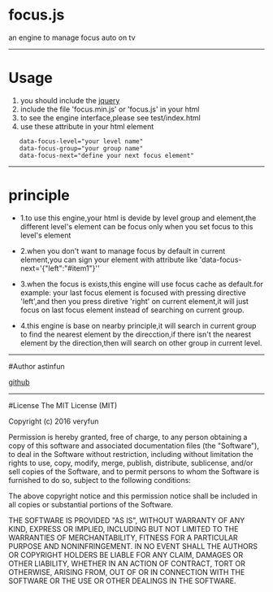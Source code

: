 # focus.js
an engine to manage focus auto on  tv
***

# Usage
1. you should include the [jquery](http://jquery.com/)
2. include the file 'focus.min.js' or 'focus.js' in your html
3. to see the engine interface,please see test/index.html  
4. use these attribute in your html element

<pre><code>   data-focus-level="your level name"
   data-focus-group="your group name"
   data-focus-next="define your next focus element"
</code></pre>

***
# principle

* 1.to use this engine,your html is devide by level group and element,the different level's element can be focus only when you set focus to this level's element


* 2.when you don't want to manage focus by default in current element,you can sign your element with attribute like 'data-focus-next='{"left":"#item1"}''


* 3.when the focus is exists,this engine will use focus cache as default.for example: your last focus element is focused with pressing directive 'left',and then you press diretive 'right' on current element,it will just focus on last focus element instead of searching on current group.


* 4.this engine is base on nearby principle,it will search in current group to find the nearest element by the direcction,if there isn't the nearest element by the direction,then will search on other group in current level.

***
#Author
astinfun

[github](https://github.com/astinfun/focus)
***
#License
The MIT License (MIT)

Copyright (c) 2016 veryfun

Permission is hereby granted, free of charge, to any person obtaining a copy
of this software and associated documentation files (the "Software"), to deal
in the Software without restriction, including without limitation the rights
to use, copy, modify, merge, publish, distribute, sublicense, and/or sell
copies of the Software, and to permit persons to whom the Software is
furnished to do so, subject to the following conditions:

The above copyright notice and this permission notice shall be included in all
copies or substantial portions of the Software.

THE SOFTWARE IS PROVIDED "AS IS", WITHOUT WARRANTY OF ANY KIND, EXPRESS OR
IMPLIED, INCLUDING BUT NOT LIMITED TO THE WARRANTIES OF MERCHANTABILITY,
FITNESS FOR A PARTICULAR PURPOSE AND NONINFRINGEMENT. IN NO EVENT SHALL THE
AUTHORS OR COPYRIGHT HOLDERS BE LIABLE FOR ANY CLAIM, DAMAGES OR OTHER
LIABILITY, WHETHER IN AN ACTION OF CONTRACT, TORT OR OTHERWISE, ARISING FROM,
OUT OF OR IN CONNECTION WITH THE SOFTWARE OR THE USE OR OTHER DEALINGS IN THE
SOFTWARE.
